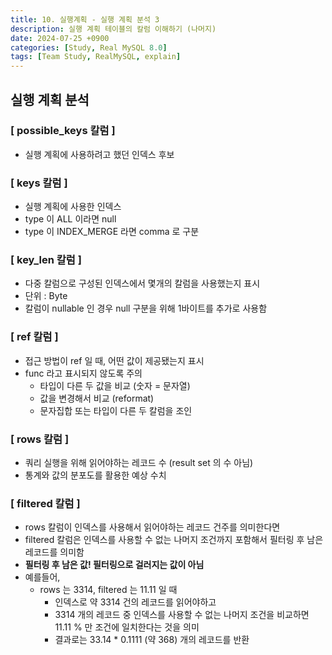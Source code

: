 ```yaml
---
title: 10. 실행계획 - 실행 계획 분석 3
description: 실행 계획 테이블의 칼럼 이해하기 (나머지)
date: 2024-07-25 +0900
categories: [Study, Real MySQL 8.0]
tags: [Team Study, RealMySQL, explain]
---
```


## 실행 계획 분석
### [ possible_keys 칼럼 ]
- 실행 계획에 사용하려고 했던 인덱스 후보

### [ keys 칼럼 ]
- 실행 계획에 사용한 인덱스
- type 이 ALL 이라면 null
- type 이 INDEX_MERGE 라면 comma 로 구분

### [ key_len 칼럼 ]
- 다중 칼럼으로 구성된 인덱스에서 몇개의 칼럼을 사용했는지 표시
- 단위 : Byte
- 칼럼이 nullable 인 경우 null 구분을 위해 1바이트를 추가로 사용함

### [ ref 칼럼 ]
- 접근 방법이 ref 일 때, 어떤 값이 제공됐는지 표시
- func 라고 표시되지 않도록 주의
  - 타입이 다른 두 값을 비교 (숫자 = 문자열)
  - 값을 변경해서 비교 (reformat)
  - 문자집합 또는 타입이 다른 두 칼럼을 조인

### [ rows 칼럼 ]
- 쿼리 실행을 위해 읽어야하는 레코드 수 (result set 의 수 아님)
- 통계와 값의 분포도를 활용한 예상 수치

### [ filtered 칼럼 ]
- rows 칼럼이 인덱스를 사용해서 읽어야하는 레코드 건주를 의미한다면
- filtered 칼럼은 인덱스를 사용할 수 없는 나머지 조건까지 포함해서 필터링 후 남은 레코드를 의미함
- <b>필터링 후 남은 값! 필터링으로 걸러지는 값이 아님</b>
- 예를들어,
  - rows 는 3314, filtered 는 11.11 일 때
    - 인덱스로 약 3314 건의 레코드를 읽어야하고
    - 3314 개의 레코드 중 인덱스를 사용할 수 없는 나머지 조건을 비교하면 11.11 % 만 조건에 일치한다는 것을 의미
    - 결과로는 33.14 * 0.1111 (약 368) 개의 레코드를 반환
